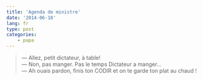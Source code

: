 ```yaml
---
title: 'Agenda de ministre'
date: '2014-06-18'
lang: fr
type: post
categories:
    - papa
---
```


> — Allez, petit dictateur, à table!  
> — Non, pas manger. Pas le temps Dictateur a manger...  
> — Ah ouais pardon, finis ton CODIR et on te garde ton plat au chaud !

